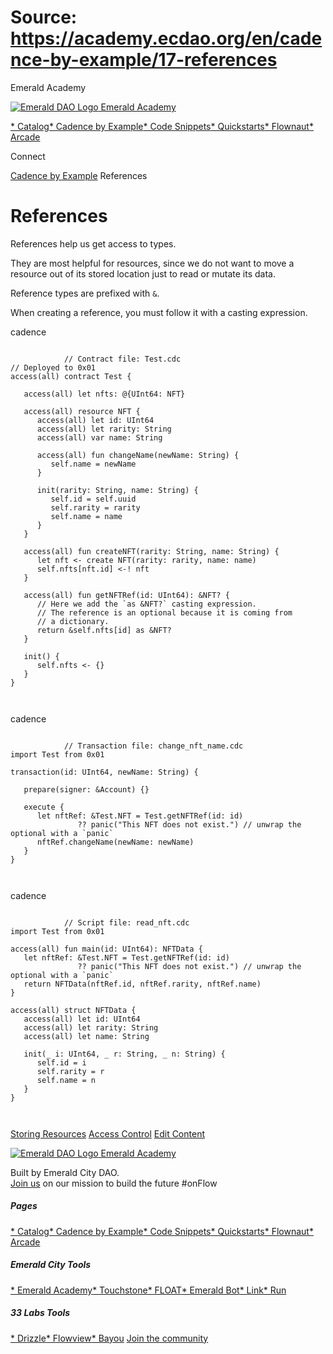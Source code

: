 # Source: https://academy.ecdao.org/en/cadence-by-example/17-references
















Emerald Academy


[![Emerald DAO Logo](/ea-logo.png)
Emerald Academy](/en/)

[* Catalog](/en/catalog)[* Cadence by Example](/en/cadence-by-example)[* Code Snippets](/en/snippets)[* Quickstarts](/en/quickstarts)[* Flownaut](https://flownaut.ecdao.org)[* Arcade](https://arcade.ecdao.org)

Connect



[Cadence by Example](/en/cadence-by-example)
References

# References

References help us get access to types.

They are most helpful for resources, since we do not want to move a resource out of its stored location just to read or mutate its data.

Reference types are prefixed with `&`.

When creating a reference, you must follow it with a casting expression.

cadence
```
		
			// Contract file: Test.cdc
// Deployed to 0x01
access(all) contract Test {

   access(all) let nfts: @{UInt64: NFT}

   access(all) resource NFT {
      access(all) let id: UInt64
      access(all) let rarity: String
      access(all) var name: String

      access(all) fun changeName(newName: String) {
         self.name = newName
      }
      
      init(rarity: String, name: String) {
         self.id = self.uuid
         self.rarity = rarity
         self.name = name
      }
   }

   access(all) fun createNFT(rarity: String, name: String) {
      let nft <- create NFT(rarity: rarity, name: name)
      self.nfts[nft.id] <-! nft
   }

   access(all) fun getNFTRef(id: UInt64): &NFT? {
      // Here we add the `as &NFT?` casting expression.
      // The reference is an optional because it is coming from
      // a dictionary.
      return &self.nfts[id] as &NFT?
   }

   init() {
      self.nfts <- {}
   }
}
		 
	
```

cadence
```
		
			// Transaction file: change_nft_name.cdc
import Test from 0x01

transaction(id: UInt64, newName: String) {

   prepare(signer: &Account) {}

   execute {
      let nftRef: &Test.NFT = Test.getNFTRef(id: id) 
               ?? panic("This NFT does not exist.") // unwrap the optional with a `panic`
      nftRef.changeName(newName: newName)
   }
}
		 
	
```

cadence
```
		
			// Script file: read_nft.cdc
import Test from 0x01

access(all) fun main(id: UInt64): NFTData {
   let nftRef: &Test.NFT = Test.getNFTRef(id: id) 
               ?? panic("This NFT does not exist.") // unwrap the optional with a `panic`
   return NFTData(nftRef.id, nftRef.rarity, nftRef.name)
}

access(all) struct NFTData {
   access(all) let id: UInt64
   access(all) let rarity: String
   access(all) let name: String

   init(_ i: UInt64, _ r: String, _ n: String) {
      self.id = i
      self.rarity = r
      self.name = n
   }
}
		 
	
```


[Storing Resources](/en/cadence-by-example/16-storing-resources)
[Access Control](/en/cadence-by-example/18-access-control)
[Edit Content](https://github.com/emerald-dao/emerald-academy-v2/tree/main/src/lib/content/cadence-by-example/en/17-references.md)

[![Emerald DAO Logo](/ea-logo.png)
Emerald Academy](/en/)

Built by Emerald City DAO.  
[Join us](https://discord.gg/emerald-city-906264258189332541) on our mission to build the future #onFlow


##### Pages

[* Catalog](/en/catalog)[* Cadence by Example](/en/cadence-by-example)[* Code Snippets](/en/snippets)[* Quickstarts](/en/quickstarts)[* Flownaut](https://flownaut.ecdao.org)[* Arcade](https://arcade.ecdao.org)
##### Emerald City Tools

[* Emerald Academy](https://academy.ecdao.org/)[* Touchstone](https://touchstone.city/)[* FLOAT](https://floats.city/)[* Emerald Bot](https://bot.ecdao.org/)[* Link](https://link.ecdao.org/)[* Run](https://run.ecdao.org/)
##### 33 Labs Tools

[* Drizzle](https://drizzle33.app/)[* Flowview](https://flowview.app/)[* Bayou](https://bayou33.app/)
[Join the community](https://discord.gg/emerald-city-906264258189332541)



